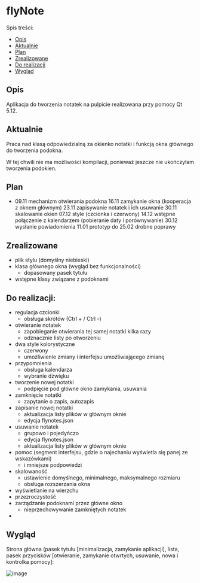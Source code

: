 # flyNote
Spis treści:
+ [Opis](#opis)
+ [Aktualnie](#aktualnie)
+ [Plan](#plan)
+ [Zrealizowane](#zrealizowane)
+ [Do realizacji](#do-realizacji)
+ [Wygląd](#wyglad)

## Opis
Aplikacja do tworzenia notatek na pulpicie realizowana przy pomocy Qt 5.12. 

## Aktualnie
Praca nad klasą odpowiedzialną za okienko notatki i funkcją okna głównego do tworzenia podokna.

W tej chwili nie ma możliwości kompilacji, ponieważ jeszcze nie ukończyłam tworzenia podokien.

## Plan
+ 09.11 mechanizm otwierania podokna
16.11 zamykanie okna (kooperacja z oknem głównym)
23.11 zapisywanie notatek i ich usuwanie
30.11 skalowanie okien
07.12 style (czcionka i czerwony)
14.12 wstępne połączenie z kalendarzem (pobieranie daty i porównywanie)
30.12 wysłanie powiadomienia
11.01 prototyp
do 25.02 drobne poprawy

## Zrealizowane
* plik stylu (domyślny niebieski)
* klasa głównego okna (wygląd bez funkcjonalności)
  * dopasowany pasek tytułu
* wstępne klasy związane z podoknami

## Do realizacji:
* regulacja czcionki
  * obsługa skrótów (Ctrl + / Ctrl -) 
* otwieranie notatek
  * zapobieganie otwierania tej samej notatki kilka razy
  * odznacznie listy po otworzeniu 
* dwa style kolorystyczne
  * czerwony
  * umożliwienie zmiany i interfejsu umożliwiającego zmianę 
* przypomnienia
  * obsługa kalendarza
  * wybranie dżwięku
* tworzenie nowej notatki
  * podpięcie pod główne okno zamykania, usuwania
* zamknięcie notatki
  * zapytanie o zapis, autozapis
* zapisanie nowej notatki
  * aktualizacja listy plików w głównym oknie
  * edycja flynotes.json
* usuwanie notatek
  * grupowo i pojedyńczo 
  * edycja flynotes.json
  * aktualizacja listy plików w głównym oknie 
* pomoc (segment interfejsu, gdzie o najechaniu wyświetla się panej ze wskazówkami)
  * i mniejsze podpowiedzi
* skalowaność
  * ustawienie domyślnego, minimalnego, maksymalnego rozmiaru
  * obsługa rozszerzania okna
* wyświetlanie na wierzchu
* przezroczystość
* zarządzanie podoknami przez główne okno
  * nieprzechowywanie zamkniętych notatek
* 

## Wygląd
Strona główna (pasek tytułu [minimalizacja, zamykanie aplikacji], lista, pasek przycisków [otwieranie, zamykanie otwrtych, usuwanie, nowa i kontrolka pomocy]:

![image](https://user-images.githubusercontent.com/73241633/138764379-4dd270b9-101b-4dc3-9feb-d4246548fe3a.png)
